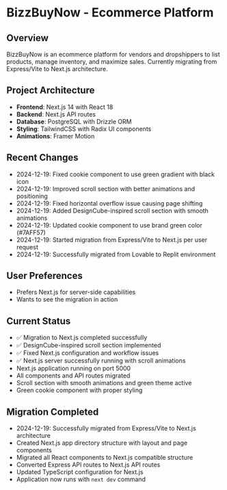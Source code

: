 # BizzBuyNow - Ecommerce Platform

## Overview
BizzBuyNow is an ecommerce platform for vendors and dropshippers to list products, manage inventory, and maximize sales. Currently migrating from Express/Vite to Next.js architecture.

## Project Architecture
- **Frontend**: Next.js 14 with React 18
- **Backend**: Next.js API routes 
- **Database**: PostgreSQL with Drizzle ORM
- **Styling**: TailwindCSS with Radix UI components
- **Animations**: Framer Motion

## Recent Changes
- 2024-12-19: Fixed cookie component to use green gradient with black icon
- 2024-12-19: Improved scroll section with better animations and positioning
- 2024-12-19: Fixed horizontal overflow issue causing page shifting
- 2024-12-19: Added DesignCube-inspired scroll section with smooth animations
- 2024-12-19: Updated cookie component to use brand green color (#7AFF57)
- 2024-12-19: Started migration from Express/Vite to Next.js per user request
- 2024-12-19: Successfully migrated from Lovable to Replit environment

## User Preferences
- Prefers Next.js for server-side capabilities
- Wants to see the migration in action

## Current Status
- ✅ Migration to Next.js completed successfully  
- ✅ DesignCube-inspired scroll section implemented
- ✅ Fixed Next.js configuration and workflow issues
- ✅ Next.js server successfully running with scroll animations
- Next.js application running on port 5000
- All components and API routes migrated
- Scroll section with smooth animations and green theme active
- Green cookie component with proper styling

## Migration Completed
- 2024-12-19: Successfully migrated from Express/Vite to Next.js architecture
- Created Next.js app directory structure with layout and page components
- Migrated all React components to Next.js compatible structure
- Converted Express API routes to Next.js API routes
- Updated TypeScript configuration for Next.js
- Application now runs with `next dev` command